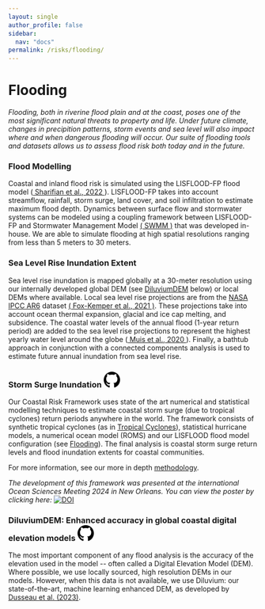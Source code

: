 ```yaml
---
layout: single
author_profile: false
sidebar:
  nav: "docs"
permalink: /risks/flooding/
---
```


# Flooding
*Flooding, both in riverine flood plain and at the coast, poses one of the most significant natural threats to property and life. Under future climate, changes in precipition patterns, storm events and sea level will also impact where and when dangerous flooding will occur. Our suite of flooding tools and datasets allows us to assess flood risk both today and in the future.*

### Flood Modelling
Coastal and inland flood risk is simulated using the LISFLOOD-FP flood model (<a href="https://gmd.copernicus.org/articles/16/2391/2023/" target="_blank"> Sharifian et al., 2022 </a>). LISFLOOD-FP takes into account streamflow, rainfall, storm surge, land cover, and soil infiltration to estimate maximum flood depth. Dynamics between surface flow and stormwater systems can be modeled using a coupling framework between LISFLOOD-FP and Stormwater Management Model <a href="https://www.epa.gov/water-research/storm-water-management-model-swmm" target="_blank">( SWMM )</a> that was developed in-house. We are able to simulate flooding at high spatial resolutions ranging from less than 5 meters to 30 meters.

### Sea Level Rise Inundation Extent
Sea level rise inundation is mapped globally at a 30-meter resolution using our internally developed global DEM (see [DiluviumDEM](http://127.0.0.1:4000/risks/flooding/#diluviumdem-enhanced-accuracy-in-global-coastal-digital-elevation-models-) below) or local DEMs where available. Local sea level rise projections are from the <a href="https://sealevel.nasa.gov/data_tools/17" target="_blank">NASA IPCC AR6</a> dataset <a href="https://doi.org/10.1017/9781009157896.011" target="_blank">( Fox-Kemper et al., 2021 )</a>. These projections take into account ocean thermal expansion, glacial and ice cap melting, and subsidence. The coastal water levels of the annual flood (1-year return period) are added to the sea level rise projections to represent the highest yearly water level around the globe (<a href="https://www.frontiersin.org/articles/10.3389/fmars.2020.00263/full" target="_blank"> Muis et al., 2020 </a>). Finally, a bathtub approach in conjunction with a connected components analysis is used to estimate future annual inundation from sea level rise.

### Storm Surge Inundation <a href="https://github.com/WoodwellRisk/CRisk" target="_blank"><img src="/assets/images/github-icon.png" alt="GitHub icon" style="width:33px;"/></a>

Our Coastal Risk Framework uses state of the art numerical and statistical modelling techniques to estimate coastal storm surge (due to tropical cyclones) return periods anywhere in the world. The framework consists of synthetic tropical cyclones (as in [Tropical Cyclones](/risks/tropical-cyclones/)), statistical hurricane models, a numerical ocean model (ROMS) and our LISFLOOD flood model configuration (see [Flooding](/risks/flooding/)). The final analysis is coastal storm surge return levels and flood inundation extents for coastal communities.

For more information, see our more in depth [methodology](/methods/coastal-risk/).

*The development of this framework was presented at the international Ocean Sciences Meeting 2024 in New Orleans. You can view the poster by clicking here:* <a href="https://doi.org/10.5281/zenodo.10737286" target="_blank">![DOI](https://zenodo.org/badge/DOI/10.5281/zenodo.10737286.svg)<a>

### DiluviumDEM: Enhanced accuracy in global coastal digital elevation models <a href="https://github.com/ddusseau/DiluviumDEM" target="_blank"><img src="/assets/images/github-icon.png" alt="GitHub icon" style="width:33px;"/></a>


The most important component of any flood analysis is the accuracy of the elevation used in the model -- often called a Digital Elevation Model (DEM). Where possible, we use locally sourced, high resolution DEMs in our models. However, when this data is not available, we use Diluvium: our state-of-the-art, machine learning enhanced DEM, as developed by <a href='https://www.sciencedirect.com/science/article/pii/S0034425723003632?via%3Dihub' target='_blank'>Dusseau et al. (2023)</a>.
